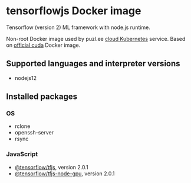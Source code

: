 # tensorflowjs Docker image

Tensorflow (version 2) ML framework with node.js runtime.

Non-root Docker image used by puzl.ee [cloud Kubernetes](https://puzl.ee) service. Based on [official cuda](https://hub.docker.com/r/nvidia/cuda) Docker image.
## Supported languages and interpreter versions
- nodejs12

## Installed packages
### OS
- rclone
- openssh-server
- rsync


### JavaScript

- [@tensorflow/tfjs](https://www.npmjs.com/package/@tensorflow/tfjs/), version 2.0.1
- [@tensorflow/tfjs-node-gpu](https://www.npmjs.com/package/@tensorflow/tfjs-node-gpu/), version 2.0.1
